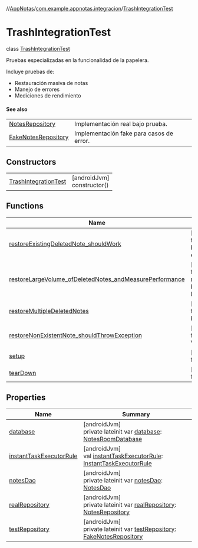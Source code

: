 //[AppNotas](../../../index.md)/[com.example.appnotas.integracion](../index.md)/[TrashIntegrationTest](index.md)

# TrashIntegrationTest

class [TrashIntegrationTest](index.md)

Pruebas especializadas en la funcionalidad de la papelera.

Incluye pruebas de:

- 
   Restauración masiva de notas
- 
   Manejo de errores
- 
   Mediciones de rendimiento

#### See also

| | |
|---|---|
| [NotesRepository](../../com.example.appnotas.database/-notes-repository/index.md) | Implementación real bajo prueba. |
| [FakeNotesRepository](../../com.example.appnotas.testHelpers/-fake-notes-repository/index.md) | Implementación fake para casos de error. |

## Constructors

| | |
|---|---|
| [TrashIntegrationTest](-trash-integration-test.md) | [androidJvm]<br>constructor() |

## Functions

| Name | Summary |
|---|---|
| [restoreExistingDeletedNote_shouldWork](restore-existing-deleted-note_should-work.md) | [androidJvm]<br>fun [restoreExistingDeletedNote_shouldWork](restore-existing-deleted-note_should-work.md)()<br>Prueba el flujo completo de restauración para una nota existente. |
| [restoreLargeVolume_ofDeletedNotes_andMeasurePerformance](restore-large-volume_of-deleted-notes_and-measure-performance.md) | [androidJvm]<br>fun [restoreLargeVolume_ofDeletedNotes_andMeasurePerformance](restore-large-volume_of-deleted-notes_and-measure-performance.md)()<br>Prueba de rendimiento para restauración masiva (500 notas). Mide el tiempo de ejecución y verifica la integridad de los datos. |
| [restoreMultipleDeletedNotes](restore-multiple-deleted-notes.md) | [androidJvm]<br>fun [restoreMultipleDeletedNotes](restore-multiple-deleted-notes.md)()<br>Prueba la restauración de múltiples notas eliminadas. |
| [restoreNonExistentNote_shouldThrowException](restore-non-existent-note_should-throw-exception.md) | [androidJvm]<br>fun [restoreNonExistentNote_shouldThrowException](restore-non-existent-note_should-throw-exception.md)()<br>Verifica el manejo de errores al restaurar notas inexistentes. |
| [setup](setup.md) | [androidJvm]<br>fun [setup](setup.md)() |
| [tearDown](tear-down.md) | [androidJvm]<br>fun [tearDown](tear-down.md)() |

## Properties

| Name | Summary |
|---|---|
| [database](database.md) | [androidJvm]<br>private lateinit var [database](database.md): [NotesRoomDatabase](../../com.example.appnotas.database/-notes-room-database/index.md) |
| [instantTaskExecutorRule](instant-task-executor-rule.md) | [androidJvm]<br>val [instantTaskExecutorRule](instant-task-executor-rule.md): [InstantTaskExecutorRule](https://developer.android.com/reference/kotlin/androidx/arch/core/executor/testing/InstantTaskExecutorRule.html) |
| [notesDao](notes-dao.md) | [androidJvm]<br>private lateinit var [notesDao](notes-dao.md): [NotesDao](../../com.example.appnotas.database/-notes-dao/index.md) |
| [realRepository](real-repository.md) | [androidJvm]<br>private lateinit var [realRepository](real-repository.md): [NotesRepository](../../com.example.appnotas.database/-notes-repository/index.md) |
| [testRepository](test-repository.md) | [androidJvm]<br>private lateinit var [testRepository](test-repository.md): [FakeNotesRepository](../../com.example.appnotas.testHelpers/-fake-notes-repository/index.md) |
